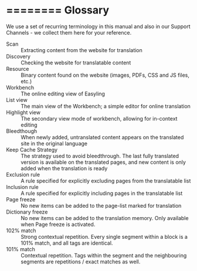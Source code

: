 ========
Glossary
========

We use a set of recurring terminology in this manual and also in our
Support Channels - we collect them here for your reference.

<dl>
<dt>Scan</dt><dd>Extracting content from the website for translation</dd>
<dt>Discovery</dt><dd>Checking the website for translatable content</dd>
<dt>Resource</dt><dd>Binary content found on the website (images, PDFs, CSS and JS files, etc.)</dd>
<dt>Workbench</dt><dd>The online editing view of Easyling</dd>
<dt>List view</dt><dd>The main view of the Workbench; a simple editor for online translation</dd>
<dt>Highlight view</dt><dd>The secondary view mode of workbench, allowing for in-context editing</dd>
<dt>Bleedthough</dt><dd>When newly added, untranslated content appears on the translated site in the original language</dd>
<dt>Keep Cache Strategy</dt><dd>The strategy used to avoid bleedthrough. The last fully translated version is available on the translated pages, and new content is only added when the translation is ready</dd>
<dt>Exclusion rule</dt><dd>A rule specified for explicitly excluding pages from the translatable list</dd>
<dt>Inclusion rule</dt><dd>A rule specified for explicitly including pages in the translatable list</dd>
<dt>Page freeze</dt><dd>No new items can be added to the page-list marked for translation</dd>
<dt>Dictionary freeze</dt><dd>No new items can be added to the translation memory. Only available when Page freeze is activated.</dd>
<dt>102% match</dt><dd>Strong contextual repetition. Every single segment within a block is a 101% match, and all tags are identical.</dd>
<dt>101% match</dt><dd>Contextual repetition. Tags within the segment and the neighbouring segments are repetitions / exact matches as well.</dd>
</dl>
